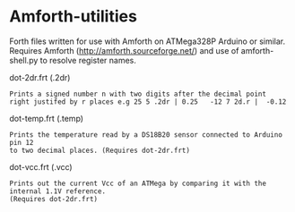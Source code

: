 # Amforth-utilities

Forth files written for use with Amforth on ATMega328P Arduino or similar. Requires Amforth (http://amforth.sourceforge.net/) and use of amforth-shell.py to resolve register names.

dot-2dr.frt  (.2dr)

	Prints a signed number n with two digits after the decimal point
	right justifed by r places e.g 25 5 .2dr | 0.25   -12 7 2d.r |  -0.12

dot-temp.frt  (.temp)

	Prints the temperature read by a DS18B20 sensor connected to Arduino pin 12
	to two decimal places. (Requires dot-2dr.frt)

dot-vcc.frt  (.vcc)

	Prints out the current Vcc of an ATMega by comparing it with the internal 1.1V reference.
	(Requires dot-2dr.frt)

